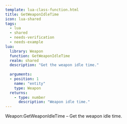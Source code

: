 ```yaml
---
template: lua-class-function.html
title: GetWeaponIdleTime
icon: lua-shared
tags:
  - lua
  - shared
  - needs-verification
  - needs-example
lua:
  library: Weapon
  function: GetWeaponIdleTime
  realm: shared
  description: "Get the weapon idle time."
  
  arguments:
  - position: 1
    name: "entity"
    type: Weapon
  returns:
    - type: number
      description: "Weapon idle time."
---
```


<div class="lua__search__keywords">
Weapon:GetWeaponIdleTime &#x2013; Get the weapon idle time.
</div>
